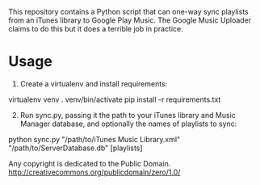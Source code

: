 This repository contains a Python script that can one-way sync playlists
from an iTunes library to Google Play Music. The Google Music Uploader
claims to do this but it does a terrible job in practice.

Usage
=====

1) Create a virtualenv and install requirements:

  virtualenv venv
  . venv/bin/activate
  pip install -r requirements.txt

2) Run sync.py, passing it the path to your iTunes library and Music Manager database, and optionally the names of playlists to sync:

  python sync.py "/path/to/iTunes Music Library.xml" "/path/to/ServerDatabase.db" [playlists]


Any copyright is dedicated to the Public Domain.
http://creativecommons.org/publicdomain/zero/1.0/
